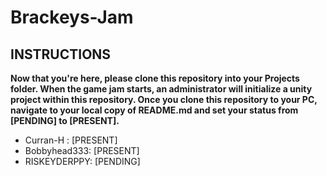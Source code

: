 # Brackeys-Jam

## INSTRUCTIONS 

**Now that you're here, please clone this repository into your Projects folder.  When the game jam starts, an administrator will initialize a unity project within this repository.  Once you clone this repository to your PC, navigate to your local copy of README.md and set your status from [PENDING] to [PRESENT].**

- Curran-H : [PRESENT]
- Bobbyhead333: [PRESENT]
- RISKEYDERPPY: [PENDING]
